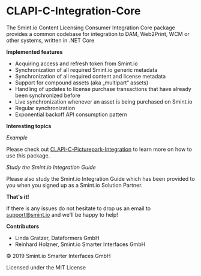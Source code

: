 # CLAPI-C-Integration-Core
The Smint.io Content Licensing Consumer Integration Core package provides a common codebase for integration to DAM, Web2Print, WCM or other systems, written in .NET Core

**Implemented features**

- Acquiring access and refresh token from Smint.io
- Synchronization of all required Smint.io generic metadata
- Synchronization of all required content and license metadata
- Support for compound assets (aka „multipart“ assets)
- Handling of updates to license purchase transactions that have already been synchronized before
- Live synchronization whenever an asset is being purchased on Smint.io
- Regular synchronization
- Exponential backoff API consumption pattern

**Interesting topics**

*Example*

Please check out [CLAPI-C-Picturepark-Integration](https://github.com/smintio/CLAPI-C-Picturepark-Integration) to learn more on how to use this package.

*Study the Smint.io Integration Guide*

Please also study the Smint.io Integration Guide which has been provided to you when you signed up as a Smint.io Solution Partner.

**That's it!**

If there is any issues do not hesitate to drop us an email to [support@smint.io](mailto:support@smint.io) and we'll be happy to help!

**Contributors**

- Linda Gratzer, Dataformers GmbH
- Reinhard Holzner, Smint.io Smarter Interfaces GmbH

© 2019 Smint.io Smarter Interfaces GmbH

Licensed under the MIT License